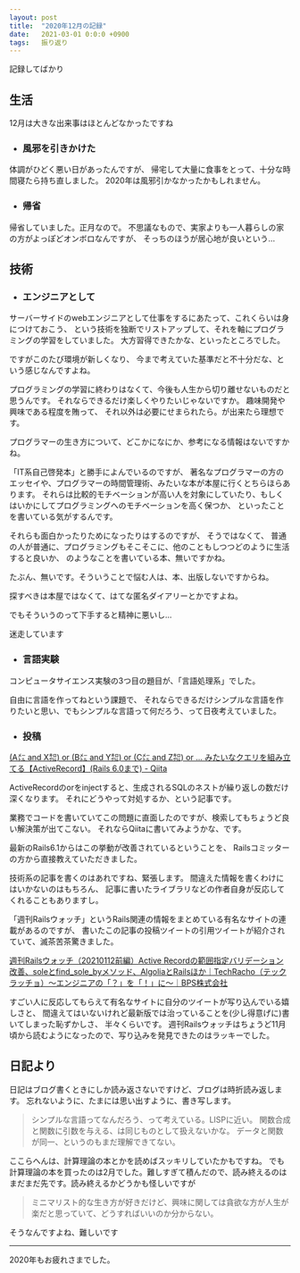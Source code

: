 ```yaml
---
layout: post
title:  "2020年12月の記録"
date:   2021-03-01 0:0:0 +0900
tags:   振り返り
---
```


記録してばかり

## 生活

12月は大きな出来事はほとんどなかったですね

- ### 風邪を引きかけた

体調がひどく悪い日があったんですが、
帰宅して大量に食事をとって、十分な時間寝たら持ち直しました。
2020年は風邪引かなかったかもしれません。

- ### 帰省

帰省していました。正月なので。
不思議なもので、実家よりも一人暮らしの家の方がよっぽどオンボロなんですが、
そっちのほうが居心地が良いという...

## 技術

- ### エンジニアとして

サーバーサイドのwebエンジニアとして仕事をするにあたって、これくらいは身につけておこう、
という技術を独断でリストアップして、それを軸にプログラミングの学習をしていました。
大方習得できたかな、といったところでした。

ですがこのたび環境が新しくなり、
今まで考えていた基準だと不十分だな、という感じなんですよね。

プログラミングの学習に終わりはなくて、今後も人生から切り離せないものだと思うんです。
それならできるだけ楽しくやりたいじゃないですか。
趣味開発や興味である程度を賄って、
それ以外は必要にせまられたら。が出来たら理想です。

プログラマーの生き方について、どこかになにか、参考になる情報はないですかね。

「IT系自己啓発本」と勝手によんでいるのですが、
著名なプログラマーの方のエッセイや、プログラマーの時間管理術、みたいな本が本屋に行くとちらほらあります。
それらは比較的モチベーションが高い人を対象にしていたり、もしくはいかにしてプログラミングへのモチベーションを高く保つか、
といったことを書いている気がするんです。

それらも面白かったりためになったりはするのですが、
そうではなくて、
普通の人が普通に、プログラミングもそこそこに、他のこともしつつどのように生活すると良いか、
のようなことを書いている本、無いですかね。

たぶん、無いです。そういうことで悩む人は、本、出版しないですからね。

探すべきは本屋ではなくて、はてな匿名ダイアリーとかですよね。

でもそういうのって下手すると精神に悪いし...

迷走しています

- ### 言語実験

コンピュータサイエンス実験の3つ目の題目が、「言語処理系」でした。

自由に言語を作ってねという課題で、
それならできるだけシンプルな言語を作りたいと思い、でもシンプルな言語って何だろう、って日夜考えていました。

- ### 投稿

[(A㍍ and X㌕) or (B㍍ and Y㌕) or (C㍍ and Z㌕) or ... みたいなクエリを組み立てる【ActiveRecord】(Rails 6.0まで) - Qiita](https://qiita.com/tetetratra/items/cb575f4190f081d3f9d8)

ActiveRecordのorをinjectすると、生成されるSQLのネストが繰り返しの数だけ深くなります。
それにどうやって対処するか、という記事です。

業務でコードを書いていてこの問題に直面したのですが、検索してもちょうど良い解決策が出てこない。
それならQiitaに書いてみようかな、です。

最新のRails6.1からはこの挙動が改善されているということを、
Railsコミッターの方から直接教えていただきました。

技術系の記事を書くのはあれですね、緊張します。
間違えた情報を書くわけにはいかないのはもちろん、
記事に書いたライブラリなどの作者自身が反応してくれることもありますし。

「週刊Railsウォッチ」というRails関連の情報をまとめている有名なサイトの連載があるのですが、
書いたこの記事の投稿ツイートの引用ツイートが紹介されていて、滅茶苦茶驚きました。

[週刊Railsウォッチ（20210112前編）Active Recordの範囲指定バリデーション改善、soleとfind_sole_byメソッド、AlgoliaとRailsほか｜TechRacho（テックラッチョ）〜エンジニアの「？」を「！」に〜｜BPS株式会社](https://techracho.bpsinc.jp/hachi8833/2021_01_12/102712#2-3)

すごい人に反応してもらえて有名なサイトに自分のツイートが写り込んでいる嬉しさと、
間違えてはいないけれど最新版では治っていることを(少し得意げに)書いてしまった恥ずかしさ、
半々くらいです。
週刊Railsウォッチはちょうど11月頃から読むようになったので、写り込みを発見できたのはラッキーでした。

## 日記より

日記はブログ書くときにしか読み返さないですけど、ブログは時折読み返します。
忘れないように、たまには思い出すように、書き写します。

> シンプルな言語ってなんだろう、って考えている。LISPに近い。
> 関数合成と関数に引数を与える、は同じものとして扱えないかな。
> データと関数が同一、というのもまだ理解できてない。

ここらへんは、計算理論の本とかを読めばスッキリしていたかもですね。
でも計算理論の本を買ったのは2月でした。難しすぎて積んだので、読み終えるのはまだまだ先です。読み終えるかどうかも怪しいですが

> ミニマリスト的な生き方が好きだけど、興味に関しては貪欲な方が人生が楽だと思っていて、どうすればいいのか分からない。

そうなんですよね、難しいです

---

2020年もお疲れさまでした。

